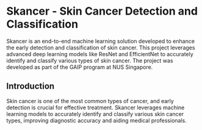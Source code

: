 # Skancer - Skin Cancer Detection and Classification

Skancer is an end-to-end machine learning solution developed to enhance the early detection and classification of skin cancer. This project leverages advanced deep learning models like ResNet and EfficientNet to accurately identify and classify various types of skin cancer. The project was developed as part of the GAIP program at NUS Singapore.

## Introduction

Skin cancer is one of the most common types of cancer, and early detection is crucial for effective treatment. Skancer leverages machine learning models to accurately identify and classify various skin cancer types, improving diagnostic accuracy and aiding medical professionals.




